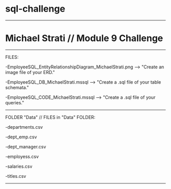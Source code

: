 # sql-challenge


--------------------------------------

# Michael Strati // Module 9 Challenge


--------------------------------------
FILES:

-EmployeeSQL_EntityRelationshipDiagram_MichaelStrati.png --> "Create an image file of your ERD."

-EmployeeSQL_DB_MichaelStrati.mssql --> "Create a .sql file of your table schemata."

-EmployeeSQL_CODE_MichaelStrati.mssql --> "Create a .sql file of your queries."

--------------------------------------
FOLDER "Data" // FILES in "Data" FOLDER:

-departments.csv 

-dept_emp.csv 

-dept_manager.csv

-employess.csv

-salaries.csv

-titles.csv

--------------------------------------
